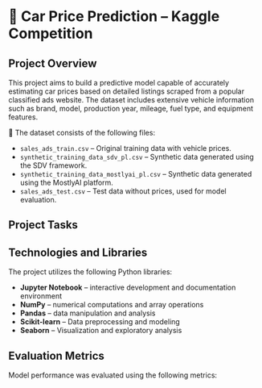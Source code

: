 # 🚗 Car Price Prediction – Kaggle Competition

## Project Overview

This project aims to build a predictive model capable of accurately estimating car prices based on detailed listings scraped from a popular classified ads website. The dataset includes extensive vehicle information such as brand, model, production year, mileage, fuel type, and equipment features.

📂 The dataset consists of the following files:

- `sales_ads_train.csv` – Original training data with vehicle prices.
- `synthetic_training_data_sdv_pl.csv` – Synthetic data generated using the SDV framework.
- `synthetic_training_data_mostlyai_pl.csv` – Synthetic data generated using the MostlyAI platform.
- `sales_ads_test.csv` – Test data without prices, used for model evaluation.

## Project Tasks

## Technologies and Libraries

The project utilizes the following Python libraries:
- **Jupyter Notebook** – interactive development and documentation environment
- **NumPy** – numerical computations and array operations
- **Pandas** – data manipulation and analysis
- **Scikit-learn** – Data preprocessing and modeling
- **Seaborn** – Visualization and exploratory analysis

## Evaluation Metrics

Model performance was evaluated using the following metrics:
